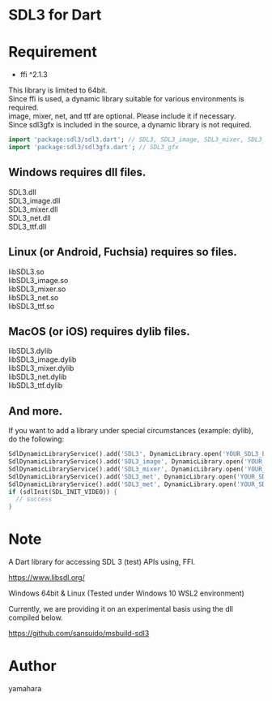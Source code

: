 SDL3 for Dart
====

# Requirement

* ffi ^2.1.3

This library is limited to 64bit.  
Since ffi is used, a dynamic library suitable for various environments is required.  
image, mixer, net, and ttf are optional. Please include it if necessary.  
Since sdl3gfx is included in the source, a dynamic library is not required.  

```dart
import 'package:sdl3/sdl3.dart'; // SDL3, SDL3_image, SDL3_mixer, SDL3_net, SDL3_ttf
import 'package:sdl3/sdl3gfx.dart'; // SDL3_gfx
```

## Windows requires dll files.
SDL3.dll  
SDL3_image.dll  
SDL3_mixer.dll  
SDL3_net.dll  
SDL3_ttf.dll  

## Linux (or Android, Fuchsia) requires so files.
libSDL3.so  
libSDL3_image.so  
libSDL3_mixer.so  
libSDL3_net.so  
libSDL3_ttf.so  

## MacOS (or iOS) requires dylib files.
libSDL3.dylib  
libSDL3_image.dylib  
libSDL3_mixer.dylib  
libSDL3_net.dylib  
libSDL3_ttf.dylib  

## And more.

If you want to add a library under special circumstances (example: dylib), do the following:  

```dart
SdlDynamicLibraryService().add('SDL3', DynamicLibrary.open('YOUR_SDL3_ENVIONMENT.dylib'));
SdlDynamicLibraryService().add('SDL3_image', DynamicLibrary.open('YOUR_SDL3_image_ENVIONMENT.dylib'));
SdlDynamicLibraryService().add('SDL3_mixer', DynamicLibrary.open('YOUR_SDL3_mixer_ENVIONMENT.dylib'));
SdlDynamicLibraryService().add('SDL3_met', DynamicLibrary.open('YOUR_SDL3_net_ENVIONMENT.dylib'));
SdlDynamicLibraryService().add('SDL3_met', DynamicLibrary.open('YOUR_SDL3_ttf_ENVIONMENT.dylib'));
if (sdlInit(SDL_INIT_VIDEO)) {
  // success
}
```

# Note

A Dart library for accessing SDL 3 (test) APIs using, FFI.

https://www.libsdl.org/

Windows 64bit & Linux (Tested under Windows 10 WSL2 environment)

Currently, we are providing it on an experimental basis using the dll compiled below.

https://github.com/sansuido/msbuild-sdl3

# Author

yamahara
